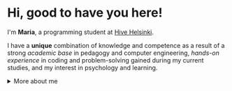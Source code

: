 # Hi, good to have you here!

I'm **Maria**, a programming student at [Hive Helsinki](https://www.hive.fi/en/).

I have a **unique** combination of knowledge and competence as a result of a strong *academic base* in pedagogy and computer engineering, *hands-on experience* in coding and problem-solving gained during my current studies, and my interest in psychology and learning.


<details>
<summary>
  More about me
</summary>

---

## 💡 Education

- **Current Studies**:   
  - *Software developement* at [Hive Helsinki](https://www.hive.fi/en/)   
  - Languages and techonogies: *C, C++, Unix, Shell, Git, Web development*   
  - Focus: *Basics of software development, problem-solving, teamwork, code review, learning to learn*   
  - Education language: English   

- **Academic IT education**:   
  - 2 years *Computer Engineering* at [Åbo Akademi](https://www.abo.fi/en/study-subject/computer-engineering/)  
  - Languages and technologies: *Python, Java, SQL*   
  - Focus: *Theoretical base for IT: algorithms, datastructures, maths, logic, project management*   
  - Education language: Swedish   

- **Pedagogy degree**:   
&nbsp;&nbsp;&nbsp;&nbsp;See details on my [LinkedIn profile](https://www.linkedin.com/in/maria-helenius/)

---

## 💻  IT Knowledge Base   

Here’s a snapshot of my current skill set and tools I’m comfortable with:

#### Languages
&nbsp;&nbsp;`C` • `C++` • `Java` • `Python` • `SQL`

#### Tools & Frameworks
&nbsp;&nbsp;`Git` • `Unix`

---

## 🔋  Experience

You can find my full professional background, work experience, and education history on my [LinkedIn profile](https://www.linkedin.com/in/maria-helenius/).

---

## 💾  Check out some of my projects

- Minishell: a simple bash-like shell
  (TODO) link here   

- FDF: renders a transformable wireframe landscape  
  (TODO) link here   

---

## ✉️  Get in Touch

- [LinkedIn](https://www.linkedin.com/in/YOUR-LINKEDIN-USERNAME)

---

